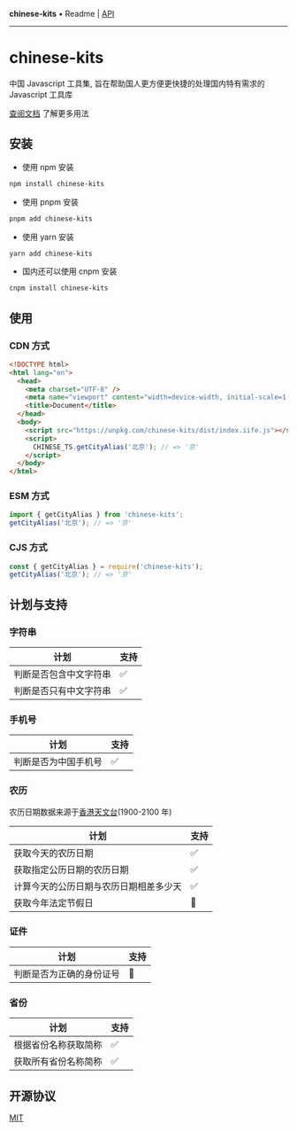 **chinese-kits** • Readme \| [API](globals.md)

***

# chinese-kits

中国 Javascript 工具集, 旨在帮助国人更方便更快捷的处理国内特有需求的 Javascript 工具库

[查阅文档](https://chinese-ts.hacxy.cn) 了解更多用法

## 安装

- 使用 npm 安装

```bash
npm install chinese-kits
```

- 使用 pnpm 安装

```bash
pnpm add chinese-kits
```

- 使用 yarn 安装

```bash
yarn add chinese-kits
```

- 国内还可以使用 cnpm 安装

```bash
cnpm install chinese-kits
```

## 使用

### CDN 方式

```html
<!DOCTYPE html>
<html lang="en">
  <head>
    <meta charset="UTF-8" />
    <meta name="viewport" content="width=device-width, initial-scale=1.0" />
    <title>Document</title>
  </head>
  <body>
    <script src="https://unpkg.com/chinese-kits/dist/index.iife.js"></script>
    <script>
      CHINESE_TS.getCityAlias('北京'); // => '京'
    </script>
  </body>
</html>
```

### ESM 方式

```js
import { getCityAlias } from 'chinese-kits';
getCityAlias('北京'); // => '京'
```

### CJS 方式

```js
const { getCityAlias } = require('chinese-kits');
getCityAlias('北京'); // => '京'
```

## 计划与支持

### 字符串

| 计划                   | 支持 |
| ---------------------- | ---- |
| 判断是否包含中文字符串 | ✅   |
| 判断是否只有中文字符串 | ✅   |

### 手机号

| 计划                 | 支持 |
| -------------------- | ---- |
| 判断是否为中国手机号 | ✅   |

### 农历

农历日期数据来源于[香港天文台](https://www.hko.gov.hk/tc/gts/time/conversion1_text.htm#)(1900-2100 年)

| 计划                                   | 支持 |
| -------------------------------------- | ---- |
| 获取今天的农历日期                     | ✅   |
| 获取指定公历日期的农历日期             | ✅   |
| 计算今天的公历日期与农历日期相差多少天 | ✅   |
| 获取今年法定节假日                     | 🚧   |

### 证件

| 计划                     | 支持 |
| ------------------------ | ---- |
| 判断是否为正确的身份证号 | 🚧   |

### 省份

| 计划                 | 支持 |
| -------------------- | ---- |
| 根据省份名称获取简称 | ✅   |
| 获取所有省份名称简称 | ✅   |

## 开源协议

[MIT](https://github.com/hacxy/chinese-ts/blob/main/LICENSE)
